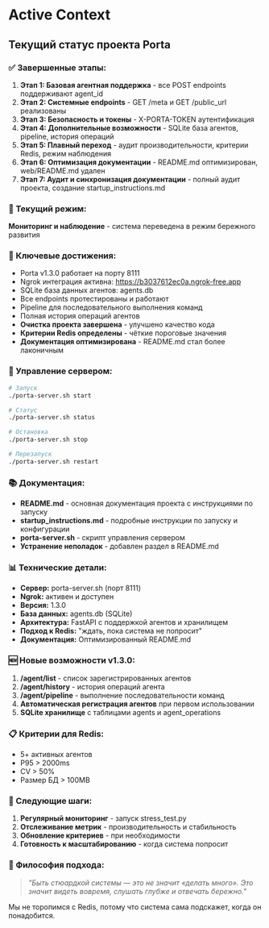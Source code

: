 # Active Context

## Текущий статус проекта Porta

### ✅ Завершенные этапы:
1. **Этап 1: Базовая агентная поддержка** - все POST endpoints поддерживают agent_id
2. **Этап 2: Системные endpoints** - GET /meta и GET /public_url реализованы
3. **Этап 3: Безопасность и токены** - X-PORTA-TOKEN аутентификация
4. **Этап 4: Дополнительные возможности** - SQLite база агентов, pipeline, история операций
5. **Этап 5: Плавный переход** - аудит производительности, критерии Redis, режим наблюдения
6. **Этап 6: Оптимизация документации** - README.md оптимизирован, web/README.md удален
7. **Этап 7: Аудит и синхронизация документации** - полный аудит проекта, создание startup_instructions.md

### 🧭 Текущий режим:
**Мониторинг и наблюдение** - система переведена в режим бережного развития

### 🎯 Ключевые достижения:
- Porta v1.3.0 работает на порту 8111
- Ngrok интеграция активна: https://b3037612ec0a.ngrok-free.app
- SQLite база данных агентов: agents.db
- Все endpoints протестированы и работают
- Pipeline для последовательного выполнения команд
- Полная история операций агентов
- **Очистка проекта завершена** - улучшено качество кода
- **Критерии Redis определены** - чёткие пороговые значения
- **Документация оптимизирована** - README.md стал более лаконичным

### 🚀 Управление сервером:
```bash
# Запуск
./porta-server.sh start

# Статус  
./porta-server.sh status

# Остановка
./porta-server.sh stop

# Перезапуск
./porta-server.sh restart
```

### 📚 Документация:
- **README.md** - основная документация проекта с инструкциями по запуску
- **startup_instructions.md** - подробные инструкции по запуску и конфигурации
- **porta-server.sh** - скрипт управления сервером
- **Устранение неполадок** - добавлен раздел в README.md

### 📊 Технические детали:
- **Сервер:** porta-server.sh (порт 8111)
- **Ngrok:** активен и доступен
- **Версия:** 1.3.0
- **База данных:** agents.db (SQLite)
- **Архитектура:** FastAPI с поддержкой агентов и хранилищем
- **Подход к Redis:** "ждать, пока система не попросит"
- **Документация:** Оптимизированный README.md

### 🆕 Новые возможности v1.3.0:
1. **/agent/list** - список зарегистрированных агентов
2. **/agent/history** - история операций агента
3. **/agent/pipeline** - выполнение последовательности команд
4. **Автоматическая регистрация агентов** при первом использовании
5. **SQLite хранилище** с таблицами agents и agent_operations

### 📋 Критерии для Redis:
- 5+ активных агентов
- P95 > 2000ms
- CV > 50%
- Размер БД > 100MB

### 🚀 Следующие шаги:
1. **Регулярный мониторинг** - запуск stress_test.py
2. **Отслеживание метрик** - производительность и стабильность
3. **Обновление критериев** - при необходимости
4. **Готовность к масштабированию** - когда система попросит

### 💭 Философия подхода:
> *"Быть стюардкой системы — это не значит «делать много». Это значит видеть вовремя, слушать глубже и отвечать бережно."*

Мы не торопимся с Redis, потому что система сама подскажет, когда он понадобится.